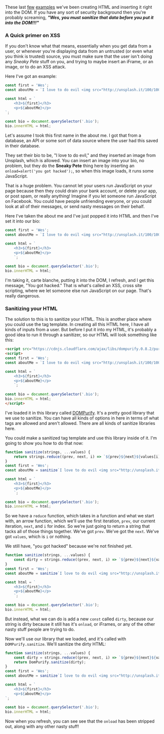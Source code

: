 These last [few](https://wesbos.com/template-strings-html/) [examples](http://wesbos.com/tagged-template-literals/) we've been creating HTML and inserting it right into the DOM. If you have any sort of security background then you're probably screaming, _**"Wes, you must sanitize that data before you put it into the DOM!!!"**_

### A Quick primer on XSS

If you don't know what that means, essentially when you get data from a user, or whenever you're displaying data from an untrusted (or even what you think is trusted) source, you must make sure that the user isn't doing any _Sneaky Pete_ stuff on you, and trying to maybe insert an iFrame, or an image, or to do an XSS attack. 

Here I've got an example:

```js
const first = 'Wes';
const aboutMe = `I love to do evil <img src="http://unsplash.it/100/100?random" onload="alert('you got hacked');" />`;

const html = `
	<h3>${first}</h3>
	<p>${aboutMe}</p>
`;
    
const bio = document.querySelector('.bio');
bio.innerHTML = html;
```

Let's assume I took this first name in the about me. I got that from a database, an API or some sort of data source where the user had this saved in their database. 

They set their bio to be, "I love to do evil," and they inserted an image from Unsplash, which is allowed. You can insert an image into your bio, no problem, but they do the **Sneaky Pete** thing here by inserting an `onload=alert('you got hacked');`, so when this image loads, it runs some JavaScript. 

That is a huge problem. You cannot let your users run JavaScript on your page because then they could drain your bank account, or delete your app, or post spam, or really anything! Imagine if you let someone run JavaScript on Facebook. You could have people unfriending everyone, or you could look at all of their messages, or send nasty messages on their behalf. 

Here I've taken the about me and I've just popped it into HTML and then I've set it into our bio:

```js
const first = 'Wes';
const aboutMe = `I love to do evil <img src="http://unsplash.it/100/100?random" onload="alert('you got hacked');" />`;

const html = `
    <h3>${first}</h3>
    <p>${aboutMe}</p>
    `;
    
const bio = document.querySelector('.bio');
bio.innerHTML = html;
```

I'm taking it, carte blanche, putting it into the DOM, I refresh, and I get this message, "You got hacked." That is what's called an XSS, cross site scripting, where we let someone else run JavaScript on our page. That's really dangerous. 

### Sanitizing your HTML

The solution to this is to sanitize your HTML. This is another place where you could use the tag template. In creating all this HTML here, I have all kinds of inputs from a user. But before I put it into my HTML, it's probably a good idea to run it through a sanitizer, so our HTML will look something like this: 


```html
<script src="https://cdnjs.cloudflare.com/ajax/libs/dompurify.0.8.2/purify.min.js"></script>
<script>
const first = 'Wes';
const aboutMe = `I love to do evil <img src="http://unsplash.it/100/100?random" onload="alert('you got hacked');" />`;

const html = `
    <h3>${first}</h3>
    <p>${aboutMe}</p>
    `;
    
const bio = document.querySelector('.bio');
bio.innerHTML = html;
</script>
```

I've loaded it in this library called [DOMPurify](https://github.com/cure53/DOMPurify). It's a pretty good library that we use to sanitize. You can have all kinds of options in here in terms of what tags are allowed and aren't allowed. There are all kinds of sanitize libraries here.

You could make a sanitized tag template and use this library inside of it. I'm going to show you how to do that now:

```js
function sanitize(strings, ...values) {
    return strings.reduce((prev, next, i) => `${prev}${next}${values[i]} || ''}`);
}
const first = 'Wes';
const aboutMe = sanitize`I love to do evil <img src="http://unsplash.it/100/100?random" onload="alert('you got hacked');" />`;

const html = `
    <h3>${first}</h3>
    <p>${aboutMe}</p>
    `;
    
const bio = document.querySelector('.bio');
bio.innerHTML = html;
```

So we have a `reduce` function, which takes in a function and what we start with, an arrow function, which we'll use the first iteration, `prev`, our current iteration, `next`, and `i` for index. So we're just going to return a string that tacks all of those things together. We've got `prev`. We've got the `next`. We've got `values`, which is `i` or nothing.


We still have, "you got hacked" because we're not finished yet. 

```js
function sanitize(strings, ...values) {
    const dirty = strings.reduce((prev, next, i) => `${prev}${next}${values[i]} || ''}`);
}
const first = 'Wes';
const aboutMe = sanitize`I love to do evil <img src="http://unsplash.it/100/100?random" onload="alert('you got hacked');" />`;

const html = `
    <h3>${first}</h3>
    <p>${aboutMe}</p>
    `;
    
const bio = document.querySelector('.bio');
bio.innerHTML = html;
```

But instead, what we can do is add a new `const` called `dirty`, because our string is dirty because it still has it's `onload`, or iFrames, or any of the other nasty stuff people are trying to do. 

Now we'll use our library that we loaded, and it's called with `DOMPurify.sanitize`. We'll sanitize the dirty HTML:

```js
function sanitize(strings, ...values) {
    const dirty = strings.reduce((prev, next, i) => `${prev}${next}${values[i]} || ''}`, '');
    return DomPurify.sanitize(dirty);
}
const first = 'Wes';
const aboutMe = sanitize`I love to do evil <img src="http://unsplash.it/100/100?random" onload="alert('you got hacked');" />`;

const html = `
    <h3>${first}</h3>
    <p>${aboutMe}</p>
`;
    
const bio = document.querySelector('.bio');
bio.innerHTML = html;
```

Now when you refresh, you can see see that the `onload` has been stripped out, along with any other nasty stuff! 

